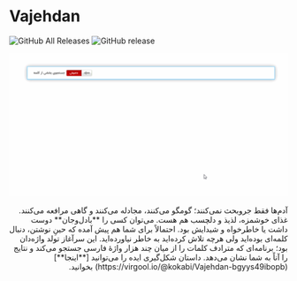 # Vajehdan

![GitHub All Releases](https://img.shields.io/github/downloads/kokabi1365/Vajehdan/total.svg)
![GitHub release](https://img.shields.io/github/release/kokabi1365/Vajehdan.svg)

![](Usage.gif)

<div dir="rtl">
آدم‌ها فقط جروبحث نمی‌کنند؛ گومگو می‌کنند، مجادله می‌کنند و گاهی مرافعه می‌کنند. غذای خوشمزه، لذیذ و دلچسب هم هست. می‌توان کسی را **بادل‌وجان** دوست داشت یا خاطرخواه و شیدایش بود. احتمالاً برای شما هم پیش آمده که حینِ نوشتن، دنبال کلمه‌ای بوده‌اید ولی هرچه تلاش کرده‌اید به خاطر نیاورده‌اید. این سرآغاز تولد واژه‌دان بود؛ برنامه‌ای که مترادف کلمات را از میان چند هزار واژۀ فارسی جستجو می‌کند و نتایج را آناً به شما نشان می‌دهد.
داستان شکل‌گیری ایده را می‌توانید [**اینجا**](https://virgool.io/@kokabi/Vajehdan-bgyys49ibopb) بخوانید.

</div>
